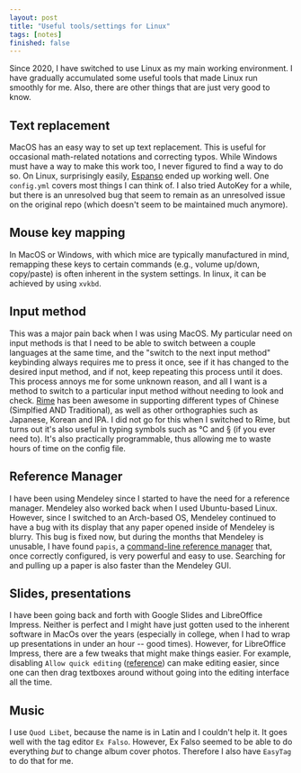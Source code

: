 ```yaml
---
layout: post
title: "Useful tools/settings for Linux"
tags: [notes]
finished: false
---
```


Since 2020, I have switched to use Linux as my main working environment. I have gradually accumulated some useful tools that made Linux run smoothly for me. Also, there are other things that are just very good to know. 

## Text replacement

MacOS has an easy way to set up text replacement. This is useful for occasional math-related notations and correcting typos. While Windows must have a way to make this work too, I never figured to find a way to do so. On Linux, surprisingly easily, [Espanso](https://espanso.org/install/) ended up working well. One `config.yml` covers most things I can think of. I also tried AutoKey for a while, but there is an unresolved bug that seem to remain as an unresolved issue on the original repo (which doesn't seem to be maintained much anymore).

## Mouse key mapping

In MacOS or Windows, with which mice are typically manufactured in mind, remapping these keys to certain commands (e.g., volume up/down, copy/paste) is often inherent in the system settings. In linux, it can be achieved by using `xvkbd`. 

## Input method

This was a major pain back when I was using MacOS. My particular need on input methods is that I need to be able to switch between a couple languages at the same time, and the "switch to the next input method" keybinding always requires me to press it once, see if it has changed to the desired input method, and if not, keep repeating this process until it does. This process annoys me for some unknown reason, and all I want is a method to switch to a particular input method without needing to look and check. [Rime](https://rime.im/download/#linux) has been awesome in supporting different types of Chinese (Simplfied AND Traditional), as well as other orthographies such as Japanese, Korean and IPA. I did not go for this when I switched to Rime, but turns out it's also useful in typing symbols such as ℃ and § (if you ever need to). It's also practically programmable, thus allowing me to waste hours of time on the config file. 

## Reference Manager

I have been using Mendeley since I started to have the need for a reference manager. Mendeley also worked back when I used Ubuntu-based Linux. However, since I switched to an Arch-based OS, Mendeley continued to have a bug with its display that any paper opened inside of Mendeley is blurry. This bug is fixed now, but during the months that Mendeley is unusable, I have found `papis`, a [command-line reference manager](https://github.com/papis/papis) that, once correctly configured, is very powerful and easy to use. Searching for and pulling up a paper is also faster than the Mendeley GUI.  

## Slides, presentations

I have been going back and forth with Google Slides and LibreOffice Impress. Neither is perfect and I might have just gotten used to the inherent software in MacOs over the years (especially in college, when I had to wrap up presentations in under an hour -- good times). However, for LibreOffice Impress, there are a few tweaks that might make things easier. For example, disabling `Allow quick editing` ([reference](https://ask.libreoffice.org/t/cant-select-text-box-in-impress-to-move-it/60954)) can make editing easier, since one can then drag textboxes around without going into the editing interface all the time. 

## Music

I use `Quod Libet`, because the name is in Latin and I couldn't help it. It goes well with the tag editor `Ex Falso`. However, Ex Falso seemed to be able to do everything _but_ to change album cover photos. Therefore I also have `EasyTag` to do that for me. 
